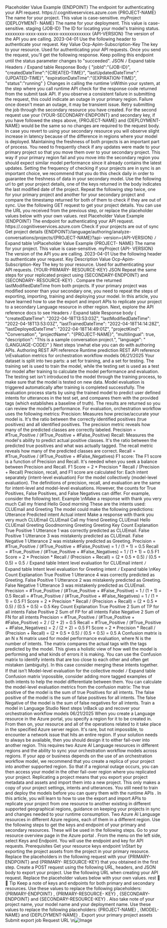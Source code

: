 Placeholder
Value
Example
{ENDPOINT}
The endpoint for authenticating
your API request.
https://<your-custom-
subdomain>.cognitiveservices.azure.com
{PROJECT-NAME}
The name for your project. This
value is case-sensitive.
myProject
{DEPLOYMENT-
NAME}
The name for your deployment.
This value is case-sensitive.
staging
{JOB-ID}
The ID for locating your model's
training status.
xxxxxxxx-xxxx-xxxx-xxxx-xxxxxxxxxxxxx
{API-VERSION}
The version of the API you are
calling.
2023-04-01
Use the following header to authenticate your request.
Key
Value
Ocp-Apim-Subscription-Key
The key to your resource. Used for authenticating your API requests.
Once you send the request, you'll get the following response. Keep polling this endpoint until
the status parameter changes to "succeeded".
JSON
ﾉ
Expand table
Headers
ﾉ
Expand table
Response Body
{
    "jobId":"{JOB-ID}",
    "createdDateTime":"{CREATED-TIME}",
    "lastUpdatedDateTime":"{UPDATED-TIME}",
    "expirationDateTime":"{EXPIRATION-TIME}",
    "status":"running"
}
Changes in calling the runtime
\nWithin your system, at the step where you call runtime API
 check for the response code
returned from the submit task API. If you observe a consistent failure in submitting the request,
this could indicate an outage in your primary region. Failure once doesn't mean an outage, it
may be transient issue. Retry submitting the job through the secondary resource you have
created. For the second request use your {YOUR-SECONDARY-ENDPOINT}  and secondary key, if you
have followed the steps above, {PROJECT-NAME}  and {DEPLOYMENT-NAME}  would be the same so
no changes are required to the request body.
In case you revert to using your secondary resource you will observe slight increase in latency
because of the difference in regions where your model is deployed.
Maintaining the freshness of both projects is an important part of process. You need to
frequently check if any updates were made to your primary project so that you move them
over to your secondary project. This way if your primary region fail and you move into the
secondary region you should expect similar model performance since it already contains the
latest updates. Setting the frequency of checking if your projects are in sync is an important
choice, we recommend that you do this check daily in order to guarantee the freshness of data
in your secondary model.
Use the following url to get your project details, one of the keys returned in the body indicates
the last modified date of the project. Repeat the following step twice, one for your primary
project and another for your secondary project and compare the timestamp returned for both
of them to check if they are out of sync.
Use the following GET request to get your project details. You can use the URL you received
from the previous step, or replace the placeholder values below with your own values.
rest
Placeholder
Value
Example
{ENDPOINT}
The endpoint for authenticating
your API request.
https://<your-custom-
subdomain>.cognitiveservices.azure.com
Check if your projects are out of sync
Get project details
{ENDPOINT}/language/authoring/analyze-conversations/projects/{PROJECT-NAME}?api-
version={API-VERSION}
ﾉ
Expand table
\nPlaceholder
Value
Example
{PROJECT-
NAME}
The name for your project. This
value is case-sensitive.
myProject
{API-
VERSION}
The version of the API you are
calling.
2023-04-01
Use the following header to authenticate your request.
Key
Description
Value
Ocp-Apim-
Subscription-Key
The key to your resource. Used for authenticating
your API requests.
{YOUR-PRIMARY-
RESOURCE-KEY}
JSON
Repeat the same steps for your replicated project using {SECONDARY-ENDPOINT}  and {SECONDARY-
RESOURCE-KEY} . Compare the returned lastModifiedDateTime  from both projects. If your
primary project was modified sooner than your secondary one, you need to repeat the steps of
exporting, importing, training and deploying your model.
In this article, you have learned how to use the export and import APIs to replicate your project
to a secondary Language resource in other region. Next, explore the API reference docs to see
Headers
ﾉ
Expand table
Response body
{
  "createdDateTime": "2022-04-18T13:53:03Z",
  "lastModifiedDateTime": "2022-04-18T13:53:03Z",
  "lastTrainedDateTime": "2022-04-18T14:14:28Z",
  "lastDeployedDateTime": "2022-04-18T14:49:01Z",
  "projectKind": "Conversation",
  "projectName": "{PROJECT-NAME}",
  "multilingual": true,
  "description": "This is a sample conversation project.",
  "language": "{LANGUAGE-CODE}"
}
Next steps
\nwhat else you can do with authoring APIs.
Authoring REST API reference
Runtime prediction REST API reference
\nEvaluation metrics for orchestration
workflow models
06/21/2025
Your dataset is split into two parts: a set for training, and a set for testing. The training set is
used to train the model, while the testing set is used as a test for model after training to
calculate the model performance and evaluation. The testing set isn't introduced to the model
through the training process, to make sure that the model is tested on new data.
Model evaluation is triggered automatically after training is completed successfully. The
evaluation process starts by using the trained model to predict user defined intents for
utterances in the test set, and compares them with the provided tags (which establishes a
baseline of truth). The results are returned so you can review the model’s performance. For
evaluation, orchestration workflow uses the following metrics:
Precision: Measures how precise/accurate your model is. It's the ratio between the
correctly identified positives (true positives) and all identified positives. The precision
metric reveals how many of the predicted classes are correctly labeled.
Precision = #True_Positive / (#True_Positive + #False_Positive)
Recall: Measures the model's ability to predict actual positive classes. It's the ratio
between the predicted true positives and what was actually tagged. The recall metric
reveals how many of the predicted classes are correct.
Recall = #True_Positive / (#True_Positive + #False_Negatives)
F1 score: The F1 score is a function of Precision and Recall. It's needed when you seek a
balance between Precision and Recall.
F1 Score = 2 * Precision * Recall / (Precision + Recall)
Precision, recall, and F1 score are calculated for:
Each intent separately (intent-level evaluation)
For the model collectively (model-level evaluation).
The definitions of precision, recall, and evaluation are the same for intent-level and model-level
evaluations. However, the counts for True Positives, False Positives, and False Negatives can
differ. For example, consider the following text.
Example
\nMake a response with thank you very much
Call my friend
Hello
Good morning
These are the intents used: CLUEmail and Greeting
The model could make the following predictions:
Utterance
Predicted intent
Actual intent
Make a response with thank you very much
CLUEmail
CLUEmail
Call my friend
Greeting
CLUEmail
Hello
CLUEmail
Greeting
Goodmorning
Greeting
Greeting
Key
Count
Explanation
True Positive
1
Utterance 1 was correctly predicted as CLUEmail.
False Positive
1
Utterance 3 was mistakenly predicted as CLUEmail.
False Negative
1
Utterance 2 was mistakenly predicted as Greeting.
Precision = #True_Positive / (#True_Positive + #False_Positive) = 1 / (1 + 1) = 0.5
Recall = #True_Positive / (#True_Positive + #False_Negatives) = 1 / (1 + 1) = 0.5
F1 Score = 2 * Precision * Recall / (Precision + Recall) = (2 * 0.5 * 0.5) / (0.5 + 0.5)
= 0.5
ﾉ
Expand table
Intent level evaluation for CLUEmail intent
ﾉ
Expand table
Intent level evaluation for Greeting intent
ﾉ
Expand table
\nKey
Count
Explanation
True Positive
1
Utterance 4 was correctly predicted as Greeting.
False Positive
1
Utterance 2 was mistakenly predicted as Greeting.
False Negative
1
Utterance 3 was mistakenly predicted as CLUEmail.
Precision = #True_Positive / (#True_Positive + #False_Positive) = 1 / (1 + 1) = 0.5
Recall = #True_Positive / (#True_Positive + #False_Negatives) = 1 / (1 + 1) = 0.5
F1 Score = 2 * Precision * Recall / (Precision + Recall) = (2 * 0.5 * 0.5) / (0.5 + 0.5)
= 0.5
Key
Count
Explanation
True Positive
2
Sum of TP for all intents
False Positive
2
Sum of FP for all intents
False Negative
2
Sum of FN for all intents
Precision = #True_Positive / (#True_Positive + #False_Positive) = 2 / (2 + 2) = 0.5
Recall = #True_Positive / (#True_Positive + #False_Negatives) = 2 / (2 + 2) = 0.5
F1 Score = 2 * Precision * Recall / (Precision + Recall) = (2 * 0.5 * 0.5) / (0.5 + 0.5)
= 0.5
A Confusion matrix is an N x N matrix used for model performance evaluation, where N is the
number of intents. The matrix compares the actual tags with the tags predicted by the model.
This gives a holistic view of how well the model is performing and what kinds of errors it is
making.
You can use the Confusion matrix to identify intents that are too close to each other and often
get mistaken (ambiguity). In this case consider merging these intents together. If that isn't
Model-level evaluation for the collective model
ﾉ
Expand table
Confusion matrix
\npossible, consider adding more tagged examples of both intents to help the model
differentiate between them.
You can calculate the model-level evaluation metrics from the confusion matrix:
The true positive of the model is the sum of true Positives for all intents.
The false positive of the model is the sum of false positives for all intents.
The false Negative of the model is the sum of false negatives for all intents.
Train a model in Language Studio
Next steps
\nBack up and recover your orchestration
workflow models
06/21/2025
When you create a Language resource in the Azure portal, you specify a region for it to be
created in. From then on, your resource and all of the operations related to it take place in the
specified Azure server region. It's rare, but not impossible, to encounter a network issue that
hits an entire region. If your solution needs to always be available, then you should design it to
either fail-over into another region. This requires two Azure AI Language resources in different
regions and the ability to sync your orchestration workflow models across regions.
If your app or business depends on the use of an orchestration workflow model, we
recommend that you create a replica of your project into another supported region. So that if a
regional outage occurs, you can then access your model in the other fail-over region where
you replicated your project.
Replicating a project means that you export your project metadata and assets and import them
into a new project. This only makes a copy of your project settings, intents and utterances. You
still need to train and deploy the models before you can query them with the runtime APIs
.
In this article, you will learn to how to use the export and import APIs to replicate your project
from one resource to another existing in different supported geographical regions, guidance
on keeping your projects in sync and changes needed to your runtime consumption.
Two Azure AI Language resources in different Azure regions, each of them in a different
region.
Use the following steps to get the keys and endpoint of your primary and secondary resources.
These will be used in the following steps.
Go to your resource overview page in the Azure portal
. From the menu on the left side,
select Keys and Endpoint. You will use the endpoint and key for API requests.
Prerequisites
Get your resource keys endpoint
\nStart by exporting the project assets from the project in your primary resource.
Replace the placeholders in the following request with your {PRIMARY-ENDPOINT}  and {PRIMARY-
RESOURCE-KEY}  that you obtained in the first step.
Create a POST request using the following URL, headers, and JSON body to export your
project.
Use the following URL when creating your API request. Replace the placeholder values below
with your own values.
rest

 Tip
Keep a note of keys and endpoints for both primary and secondary resources. Use these
values to replace the following placeholders: {PRIMARY-ENDPOINT} , {PRIMARY-RESOURCE-
KEY} , {SECONDARY-ENDPOINT}  and {SECONDARY-RESOURCE-KEY} . Also take note of your project
name, your model name and your deployment name. Use these values to replace the
following placeholders: {PROJECT-NAME} , {MODEL-NAME}  and {DEPLOYMENT-NAME} .
Export your primary project assets
Submit export job
Request URL
\n![Image](images/page840_image1.png)
